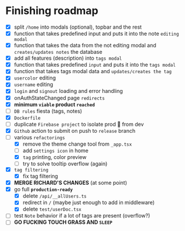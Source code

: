 # Finishing roadmap

- [x] split `/home` into modals (optional), topbar and the rest
- [x] function that takes predefined input and puts it into the note `editing modal`
- [x] function that takes the data from the not editing modal and `creates/updates notes` the database
- [x] add all features (description) into `tags modal`
- [x] function that takes predefined `input` and puts it into the `tags modal`
- [x] function that takes tags modal data and `updates/creates the tag`
- [x] `usercolor` editing
- [x] `username` editing
- [x] `login` and `signout` loading and error handling
- [x] onAuthStateChanged page `redirects`
- [x] **minimum `viable` product `reached`**
- [ ] `DB rules` fiesta (tags, notes)
- [x] `Dockerfile`
- [ ] duplicate `Firebase project` to isolate prod 🚀 from dev
- [x] `Github` action to submit on push to `release` branch
- [ ] various `refactorings`
  - [x] remove the theme change tool from `_app.tsx`
  - [ ] add `settings icon` in home
  - [x] `tag` printing, color preview
  - [ ] try to solve tooltip overflow (again)
- [x] `tag filtering`
  - [x] fix tag filtering
- [x] **MERGE RICHARD'S CHANGES** (at some point)
- [x] go full **`production-ready`**
  - [x] delete `/api/__allUsers.ts`
  - [x] redirect in `/` (maybe just enough to add in middleware)
  - [x] delete `test/userDoc.tsx`
- [ ] test `Note` behavior if a lot of tags are present (overflow?)
- [ ] **GO FUCKING TOUCH GRASS AND `SLEEP`**
